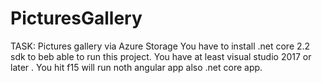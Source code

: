 # PicturesGallery
TASK: Pictures gallery via Azure Storage
You have to install .net core 2.2 sdk to beb able to run this project.
You have at least visual studio 2017 or later .
You hit f15 will run noth angular app also .net core app.
